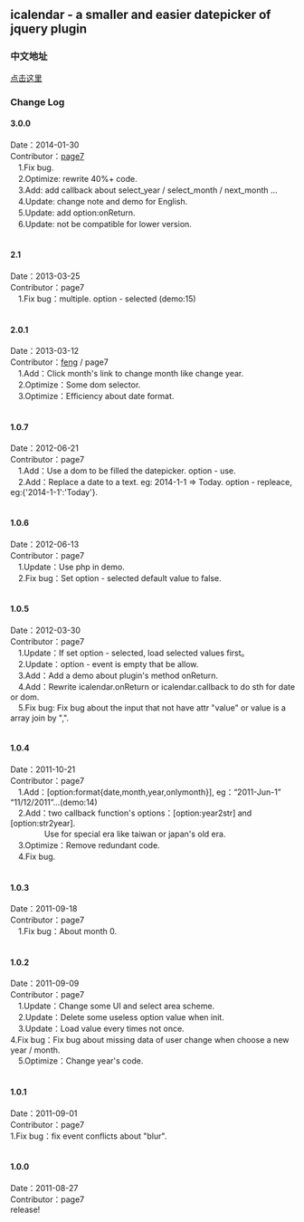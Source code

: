 <h2>icalendar - a smaller and easier datepicker of jquery plugin</h2>

<h3>中文地址</h3>
<a href="http://www.nolanchou.com/icalendar/" target="_blank">点击这里</a>
<br />


<h3>Change Log</h3>

<h4>3.0.0</h4>
Date：2014-01-30<br />
Contributor：<a href="http://www.nolanchou.com" target="_blank">page7</a><br />
	　1.Fix bug.<br />
	　2.Optimize: rewrite 40%+ code.<br />
	　3.Add: add callback about select_year / select_month / next_month ...<br />
	　4.Update: change note and demo for English.<br />
	　5.Update: add option:onReturn.<br />
	　6.Update: not be compatible for lower version.<br />
<br />

<h4>2.1</h4>
Date：2013-03-25<br />
Contributor：page7<br />
	　1.Fix bug：multiple. option - selected (demo:15)<br />
<br />

<h4>2.0.1</h4>
Date：2013-03-12<br />
Contributor：<a href="mailto:ilove908402777@gmail.com">feng</a> / page7<br />
	　1.Add：Click month's link to change month like change year.<br />
	　2.Optimize：Some dom selector.<br />
	　3.Optimize：Efficiency about date format.<br />
<br />

<h4>1.0.7</h4>
Date：2012-06-21<br />
Contributor：page7<br />
	　1.Add：Use a dom to be filled the datepicker. option - use. <br />
	　2.Add：Replace a date to a text. eg: 2014-1-1 => Today. option - repleace, eg:{'2014-1-1':'Today'}.<br />
<br />

<h4>1.0.6</h4>
Date：2012-06-13<br />
Contributor：page7<br />
	　1.Update：Use php in demo.<br />
	　2.Fix bug：Set option - selected default value to false.<br />
<br />

<h4>1.0.5</h4>
Date：2012-03-30<br />
Contributor：page7<br />
	　1.Update：If set option - selected, load selected values first。<br />
	　2.Update：option - event is empty that be allow.<br />
	　3.Add：Add a demo about plugin's method onReturn.<br />
	　4.Add：Rewrite icalendar.onReturn or icalendar.callback to do sth for date or dom.<br />
	　5.Fix bug: Fix bug about the input that not have attr "value" or value is a array join by ",".<br />
<br />

<h4>1.0.4</h4>
Date：2011-10-21<br />
Contributor：page7<br />
	　1.Add：[option:format{date,month,year,onlymonth}], eg：“2011-Jun-1” “11/12/2011”...(demo:14)<br />
	　2.Add：two callback function's options：[option:year2str] and [option:str2year].<br />
	　　　　 Use for special era like taiwan or japan's old era.<br />
	　3.Optimize：Remove redundant code.<br />
	　4.Fix bug.<br />
<br />

<h4>1.0.3</h4>
Date：2011-09-18<br />
Contributor：page7<br />
	　1.Fix bug：About month 0.<br />
<br />

<h4>1.0.2</h4>
Date：2011-09-09<br />
Contributor：page7<br />
	　1.Update：Change some UI and select area scheme.<br />
	　2.Update：Delete some useless option value when init.<br />
	　3.Update：Load value every times not once.<br />
	  4.Fix bug：Fix bug about missing data of user change when choose a new year / month.<br />
	　5.Optimize：Change year's code.<br />
<br />

<h4>1.0.1</h4>
Date：2011-09-01<br />
Contributor：page7<br />
	1.Fix bug：fix event conflicts about "blur".<br />
<br />

<h4>1.0.0</h4>
Date：2011-08-27<br />
Contributor：page7<br />
	release!<br />